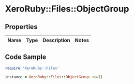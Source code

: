 # XeroRuby::Files::ObjectGroup

## Properties

Name | Type | Description | Notes
------------ | ------------- | ------------- | -------------

## Code Sample

```ruby
require 'XeroRuby::Files'

instance = XeroRuby::Files::ObjectGroup.new()
```


